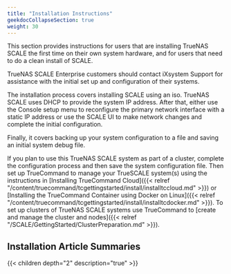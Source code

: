```yaml
---
title: "Installation Instructions"
geekdocCollapseSection: true
weight: 30
---
```


This section provides instructions for users that are installing TrueNAS SCALE the first time on their own system hardware, and for users that need to do a clean install of SCALE. 

TrueNAS SCALE Enterprise customers should contact iXsystem Support for assistance with the initial set up and configuration of their systems.

The installation process covers installing SCALE using an <file>iso</file>. TrueNAS SCALE uses DHCP to provide the system IP address. After that, either use the Console setup menu to reconfigure the primary network interface with a static IP address or use the SCALE UI to make network changes and complete the initial configuration. 

Finally, it covers backing up your system configuration to a file and saving an initial system debug file.

If you plan to use this TrueNAS SCALE system as part of a cluster, complete the configuration process and then save the system configuration file. 
Then set up TrueCommand to manage your TrueSCALE system(s) using the instructions in [Installing TrueCommand Cloud]({{< relref "/content/truecommand/tcgettingstarted/install/installtccloud.md" >}}) or [Installing the TrueCommand Container using Docker on Linux]({{< relref "/content/truecommand/tcgettingstarted/install/installtcdocker.md" >}}). To set up clusters of TrueNAS SCALE systems use TrueCommand to [create and manage the cluster and nodes]({{< relref "/SCALE/GettingStarted/ClusterPreparation.md" >}}).

## Installation Article Summaries

{{< children depth="2" description="true" >}}
